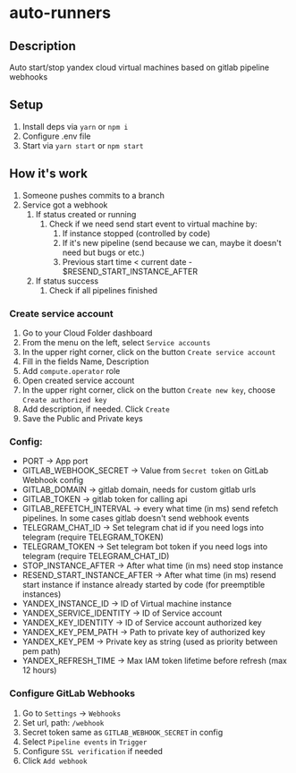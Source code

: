 # auto-runners

## Description

Auto start/stop yandex cloud virtual machines based on gitlab pipeline webhooks

## Setup
1. Install deps via `yarn` or `npm i`
2. Configure .env file
3. Start via `yarn start` or `npm start`

## How it's work

1. Someone pushes commits to a branch
2. Service got a webhook
   1. If status created or running
      1. Check if we need send start event to virtual machine by:
         1. If instance stopped (controlled by code)
         2. If it's new pipeline (send because we can, maybe it doesn't need but bugs or etc.)
         3. Previous start time < current date - $RESEND_START_INSTANCE_AFTER
   2. If status success
      1. Check if all pipelines finished 

### Create service account

1. Go to your Cloud Folder dashboard
2. From the menu on the left, select `Service accounts`
3. In the upper right corner, click on the button `Create service account`
4. Fill in the fields Name, Description
5. Add `compute.operator` role
6. Open created service account
7. In the upper right corner, click on the button `Create new key`, choose `Create authorized key`
8. Add description, if needed. Click `Create`
9. Save the Public and Private keys

### Config:

* PORT -> App port
* GITLAB_WEBHOOK_SECRET -> Value from `Secret token` on GitLab Webhook config
* GITLAB_DOMAIN -> gitlab domain, needs for custom gitlab urls
* GITLAB_TOKEN -> gitlab token for calling api
* GITLAB_REFETCH_INTERVAL -> every what time (in ms) send refetch pipelines. In some cases gitlab doesn't send webhook events
* TELEGRAM_CHAT_ID -> Set telegram chat id if you need logs into telegram (require TELEGRAM_TOKEN)
* TELEGRAM_TOKEN -> Set telegram bot token if you need logs into telegram (require TELEGRAM_CHAT_ID)
* STOP_INSTANCE_AFTER -> After what time (in ms) need stop instance
* RESEND_START_INSTANCE_AFTER -> After what time (in ms) resend start instance if instance already started by code (for preemptible instances)
* YANDEX_INSTANCE_ID -> ID of Virtual machine instance
* YANDEX_SERVICE_IDENTITY -> ID of Service account
* YANDEX_KEY_IDENTITY -> ID of Service account authorized key
* YANDEX_KEY_PEM_PATH -> Path to private key of authorized key
* YANDEX_KEY_PEM -> Private key as string (used as priority between pem path)
* YANDEX_REFRESH_TIME -> Max IAM token lifetime before refresh (max 12 hours)

### Configure GitLab Webhooks

1. Go to `Settings` -> `Webhooks`
2. Set url, path: `/webhook`
3. Secret token same as `GITLAB_WEBHOOK_SECRET` in config
4. Select `Pipeline events` in `Trigger`
5. Configure `SSL verification` if needed
6. Click `Add webhook`
